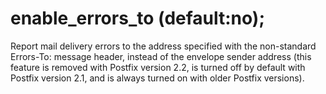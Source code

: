 # enable_errors_to (default:no); 

 Report mail delivery errors to the address specified with the
non-standard Errors-To: message header, instead of the envelope
sender address (this feature is removed with Postfix version 2.2, is
turned off by default with Postfix version 2.1, and is always turned on
with older Postfix versions).  



